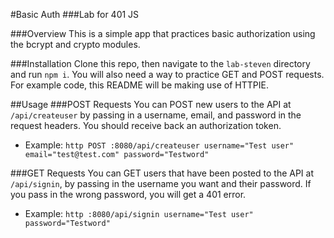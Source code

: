 #Basic Auth
###Lab for 401 JS

###Overview
This is a simple app that practices basic authorization using the bcrypt and crypto modules.

###Installation
Clone this repo, then navigate to the `lab-steven` directory and run `npm i`. You will also need a way to practice GET and POST requests. For example code, this README will be making use of HTTPIE.

##Usage
###POST Requests
You can POST new users to the API at `/api/createuser` by passing in a username, email, and password in the request headers. You should receive back an authorization token.

* Example: `http POST :8080/api/createuser username="Test user" email="test@test.com" password="Testword"`

###GET Requests
You can GET users that have been posted to the API at `/api/signin`, by passing in the username you want and their password. If you pass in the wrong password, you will get a 401 error.

* Example: `http :8080/api/signin username="Test user" password="Testword"`
